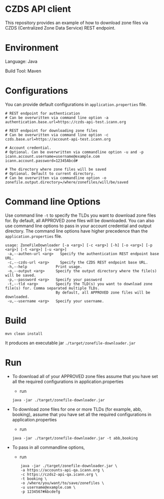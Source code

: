 # CZDS API client

This repository provides an example of how to download zone files via CZDS (Centralized Zone Data Service) 
REST endpoint.

# Environment
Language: Java

Build Tool: Maven

# Configurations

You can provide default configurations in `application.properties` file.

```
# REST endpoint for authentication
# Can be overwritten via command line option -a
authentication.base.url=https://czds-api-test.icann.org
   
# REST endpoint for downloading zone files
# Can be overwritten via command line option -c
czds.base.url=https://account-api-test.icann.org
  
# Account credential.
# Optional. Can be overwritten via commandline option -u and -p
icann.account.username=username@example.com
icann.account.password=12345Abcd#
   
# The directory where zone files will be saved
# Optional. Default to current directory.
# Can be overwritten via commandline option -o
zonefile.output.directory=/where/zonefiles/will/be/saved
```

# Command line Options

Use command line `-t` to specify the TLDs you want to download zone files for. By default, all APPROVED zone files
will be downloaded. You can also use command line options to pass in your account credential and output directory. 
The command line options have higher precedence than the `application.properties` file.

```
usage: ZoneFileDownloader [-a <arg>] [-c <arg>] [-h] [-o <arg>] [-p <arg>] [-t <arg>] [-u <arg>]
 -a,--authen-url <arg>   Specify the authentication REST endpoint base URL.
 -c,--czds-url <arg>     Specify the CZDS REST endpoint base URL.
 -h,--help             Print usage.
 -o,--output <arg>     Specify the output directory where the file(s) will be saved.
 -p,--password <arg>   Specify your password
 -t,--tld <arg>        Specify the TLD(s) you want to download zone file(s) for. Comma separated multiple TLDs. 
                       By default, all APPROVED zone files will be downloaded.
 -u,--username <arg>   Specify your username.
```

# Build
```
mvn clean install
```

It produces an executable jar `./target/zonefile-downloader.jar`

# Run

* To download all of your APPROVED zone files assume that you have set all the required configurations in application.properties
    - run 
    ```
    java -jar ./target/zonefile-downloader.jar
    ```

* To download zone files for one or more TLDs (for example, abb, booking), assume that you have set all the required configurations in application.properties
    - run 
    ```
    java -jar ./target/zonefile-downloader.jar -t abb,booking
    ```

* To pass in all commandline options, 
    - run
```
       java -jar ./target/zonefile-downloader.jar \
       -a https://accounts-api-qa.icann.org \
       -c https://czds2-api-qa.icann.org \
       -t booking \
       -o /where/you/want/to/save/zonefiles \
       -u username@example.com \
       -p 1234567#Abcdefg
 ``` 